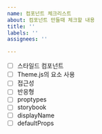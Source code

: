 ```yaml
---
name: 컴포넌트 체크리스트
about: 컴포넌트 만들때 체크할 내용
title: ''
labels: ''
assignees: ''

---
```


- [ ] 스타일드 컴포넌트
- [ ] Theme.js의 요소 사용
- [ ] 접근성
- [ ] 반응형
- [ ] proptypes
- [ ] storybook
- [ ] displayName
- [ ] defaultProps
